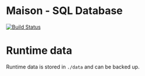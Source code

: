 # Maison - SQL Database

[![Build Status](https://travis-ci.org/bartfeenstra/maison-sqldb.svg?branch=master)](https://travis-ci.org/bartfeenstra/maison-sqldb)

# Runtime data
Runtime data is stored in `./data` and can be backed up.
